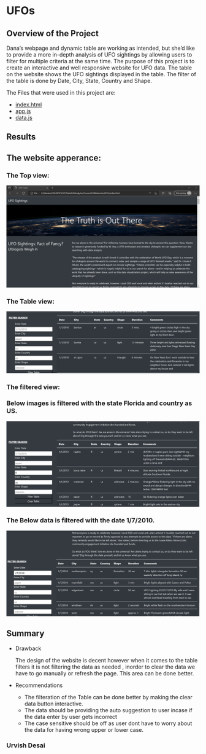# UFOs


## Overview of the Project 

Dana’s webpage and dynamic table are working as intended, but she’d like to provide a more in-depth analysis of UFO sightings by allowing users to filter for multiple criteria at the same time. The purpose of this project is to create an interactive and well responsive website for UFO data. The table on the website shows the UFO sightings displayed in the table. The filter of the table is done by Date, City, State, Country and Shape.

The Files that were used in this project are:

 - [index.html](https://github.com/urvish7/UFOs/blob/main/index.html)
 - [app.js](https://github.com/urvish7/UFOs/blob/main/static/js/app.js)
 - [data.js](https://github.com/urvish7/UFOs/blob/main/static/js/data.js)


## Results

## The website apperance:

 ### The Top view:

![](https://github.com/urvish7/UFOs/blob/main/static/images/Website1.png)


###  The Table view:

![](https://github.com/urvish7/UFOs/blob/main/static/images/website2.png)


### The filtered view:

### Below images is filtered with the state Florida and country as US.

![](https://github.com/urvish7/UFOs/blob/main/static/images/FilteredData.png)

### The Below data is filtered with the date 1/7/2010.

![](https://github.com/urvish7/UFOs/blob/main/static/images/datefiltered.png)

## Summary

- Drawback 
   
   The design of the website is decent however when it comes to the table filters it is not filtering the data as needed , inorder to clear the data we have to go manually or refresh the page. This area can be done better. 
   
- Recommendations

   - The filteration of the Table can be done better by making the clear data button interactive.
   - The data should be providing the auto suggestion to user incase if the data enter by user gets incorrect
   - The case sensitive should be off as user dont have to worry about the data for having wrong upper or lower case.
   
   
  
  
  
  
### Urvish Desai
